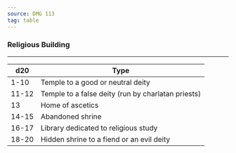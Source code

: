 ```yaml
---
source: DMG 113
tag: table
---
```


### Religious Building
---
|d20|Type|
|----|------------|
|1-10|Temple to a good or neutral deity|
|11-12|Temple to a false deity (run by charlatan priests)|
|13|Home of ascetics|
|14-15|Abandoned shrine|
|16-17|Library dedicated to religious study|
|18-20|Hidden shrine to a fiend or an evil deity|
